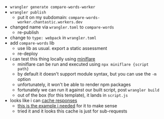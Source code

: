 - `wrangler generate compare-words-worker`
- `wrangler publish`
  - put it on my subdomain: `compare-words-worker.chantastic.workers.dev`
- changed name via `wrangler.toml` to `compare-words`
  - re-publish
- change to `type: webpack` in `wrangler.toml`
- add `compare-words` lib
  - use lib as usual. export a static assessment
  - re-deploy
- i can test this thing locally using [miniflare](https://miniflare.dev/core/modules)
  - miniflare can be run and executed using `npx miniflare {script path}`
  - by default it doesn't support module syntax, but you can use the `-m` option
  - unfortunately, it won't be able to render npm packages
  - fortunately we can run it against our built script, post `wrangler build`
  - out of the box (for this template), it lands in `script.js`
- looks like i can [cache responses](https://developers.cloudflare.com/workers/runtime-apis/cache)
  - [this is the example i needed](https://developers.cloudflare.com/workers/examples/cache-api) for it to make sense
  - tried it and it looks this cache is just for sub-requests
